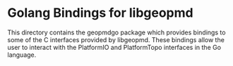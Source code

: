 # Golang Bindings for libgeopmd

This directory contains the geopmdgo package which provides bindings to some
of the C interfaces provided by libgeopmd.  These bindings allow the user to
interact with the PlatformIO and PlatformTopo interfaces in the Go language.
